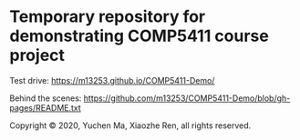 Temporary repository for demonstrating COMP5411 course project
==============================================================

Test drive: <https://m13253.github.io/COMP5411-Demo/>

Behind the scenes: <https://github.com/m13253/COMP5411-Demo/blob/gh-pages/README.txt>

Copyright &copy; 2020, Yuchen Ma, Xiaozhe Ren, all rights reserved.
